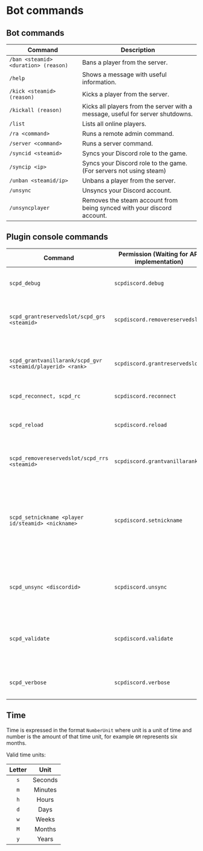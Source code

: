 # Bot commands

## Bot commands

| Command                              | Description                                                                    |
|--------------------------------------|--------------------------------------------------------------------------------|
| `/ban <steamid> <duration> (reason)` | Bans a player from the server.                                                 |
| `/help`                              | Shows a message with useful information.                                       |
| `/kick <steamid> (reason)`           | Kicks a player from the server.                                                |
| `/kickall (reason)`                  | Kicks all players from the server with a message, useful for server shutdowns. |
| `/list`                              | Lists all online players.                                                      |
| `/ra <command>`                      | Runs a remote admin command.                                                   |
| `/server <command>`                  | Runs a server command.                                                         |
| `/syncid <steamid>`                  | Syncs your Discord role to the game.                                           |
| `/syncip <ip>`                       | Syncs your Discord role to the game. (For servers not using steam)             |
| `/unban <steamid/ip>`                | Unbans a player from the server.                                               |
| `/unsync`                            | Unsyncs your Discord account.                                                  |
| `/unsyncplayer`                      | Removes the steam account from being synced with your discord account.         |

## Plugin console commands

| Command                                                    | Permission (Waiting for API implementation) | Description                                                                                 |
|------------------------------------------------------------|---------------------------------------------|---------------------------------------------------------------------------------------------|
| `scpd_debug`                                               | `scpdiscord.debug`                          | Toggles debug console messages.                                                             |
| `scpd_grantreservedslot/scpd_grs <steamid>`                | `scpdiscord.removereservedslot`             | Gives a player a reserved slot on the server.                                               |
| `scpd_grantvanillarank/scpd_gvr <steamid/playerid> <rank>` | `scpdiscord.grantreservedslot`              | Gives a player a vanilla rank for their current session.                                    |
| `scpd_reconnect, scpd_rc`                                  | `scpdiscord.reconnect`                      | Reconnects to the bot.                                                                      |
| `scpd_reload`                                              | `scpdiscord.reload`                         | Reloads the plugin, all configs and files and reconnects.                                   |
| `scpd_removereservedslot/scpd_rrs <steamid>`               | `scpdiscord.grantvanillarank`               | Removes a reserved slot from a player.                                                      |
| `scpd_setnickname <player id/steamid> <nickname>`          | `scpdiscord.setnickname`                    | Sets a player's nickname, useful for the rolesync system if you want to sync discord names. |
| `scpd_unsync <discordid>`                                  | `scpdiscord.unsync`                         | Manually remove a player from being synced to discord.                                      |
| `scpd_validate`                                            | `scpdiscord.validate`                       | Creates a config and language validation report in the console.                             |
| `scpd_verbose`                                             | `scpdiscord.verbose`                        | Toggles verbose console messages.                                                           |

## Time

Time is expressed in the format `NumberUnit` where unit is a unit of time and number is the amount of that time unit, for example `6M` represents six months.

Valid time units:

|  Letter   |   Unit    |
|:---------:|:---------:|
|    `s`    |  Seconds  |
|    `m`    |  Minutes  |
|    `h`    |   Hours   |
|    `d`    |   Days    |
|    `w`    |   Weeks   |
|    `M`    |  Months   |
|    `y`    |   Years   |